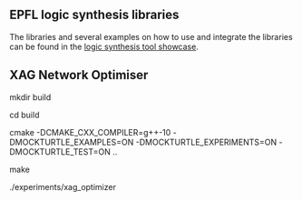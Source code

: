 

## EPFL logic synthesis libraries
The  libraries and several examples on how to use and integrate the libraries can be found in the [logic synthesis tool showcase](https://github.com/lsils/lstools-showcase).
## XAG Network Optimiser 
mkdir build

cd build

cmake -DCMAKE_CXX_COMPILER=g++-10 -DMOCKTURTLE_EXAMPLES=ON -DMOCKTURTLE_EXPERIMENTS=ON -DMOCKTURTLE_TEST=ON ..

make

./experiments/xag_optimizer
